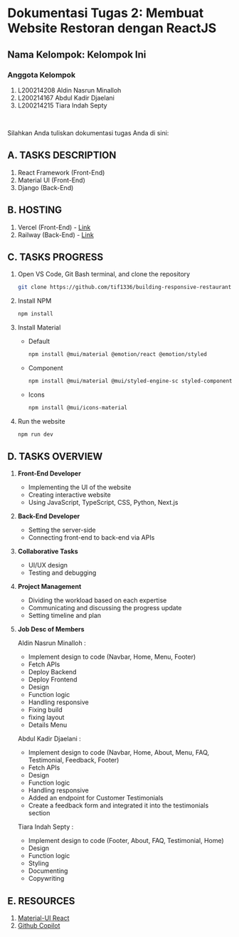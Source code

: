 # Dokumentasi Tugas 2: Membuat Website Restoran dengan ReactJS

## Nama Kelompok: Kelompok Ini

### Anggota Kelompok

1. L200214208 Aldin Nasrun Minalloh
2. L200214167 Abdul Kadir Djaelani
3. L200214215 Tiara Indah Septy

<br>

Silahkan Anda tuliskan dokumentasi tugas Anda di sini:

## A. TASKS DESCRIPTION 

1. React Framework (Front-End)
2. Material UI (Front-End)
3. Django (Back-End)

## B. HOSTING

1. Vercel (Front-End) - [Link](https://resto-solo-app-aldinnasrunm.vercel.app/)
2. Railway (Back-End) - [Link](https://resto-solo-app-production.up.railway.app/)

## C. TASKS PROGRESS

1. Open VS Code, Git Bash terminal, and clone the repository
    ```bash
    git clone https://github.com/tif1336/building-responsive-restaurant-website-in-reactjs-kelompok-ini.git
    ```

2. Install NPM
    ```bash
    npm install
    ```

3. Install Material
    - Default 
        ```bash
        npm install @mui/material @emotion/react @emotion/styled
        ```
    - Component
        ```bash
        npm install @mui/material @mui/styled-engine-sc styled-components
        ```
    - Icons
        ```bash
        npm install @mui/icons-material
        ```

4. Run the website
    ```bash
    npm run dev
    ```

## D. TASKS OVERVIEW

1. **Front-End Developer**
    - Implementing the UI of the website
    - Creating interactive website
    - Using JavaScript, TypeScript, CSS, Python, Next.js

2. **Back-End Developer**
    - Setting the server-side
    - Connecting front-end to back-end via APIs

3. **Collaborative Tasks**
    - UI/UX design
    - Testing and debugging

4. **Project Management**
    - Dividing the workload based on each expertise
    - Communicating and discussing the progress update
    - Setting timeline and plan

5. **Job Desc of Members**

    Aldin Nasrun Minalloh : 
    - Implement design to code (Navbar, Home, Menu, Footer)
    - Fetch APIs
    - Deploy Backend
    - Deploy Frontend
    - Design
    - Function logic
    - Handling responsive
    - Fixing build
    - fixing layout
    - Details Menu


    Abdul Kadir Djaelani : 
    - Implement design to code (Navbar, Home, About, Menu, FAQ, Testimonial, Feedback, Footer)
    - Fetch APIs
    - Design
    - Function logic
    - Handling responsive
    - Added an endpoint for Customer Testimonials
    - Create a feedback form and integrated it into the testimonials section


    Tiara Indah Septy : 
    - Implement design to code (Footer, About, FAQ, Testimonial, Home)
    - Design
    - Function logic
    - Styling
    - Documenting
    - Copywriting

## E. RESOURCES

1. [Material-UI React](https://mui.com/material-ui/)
2. [Github Copilot](https://github.com/features/copilot)
